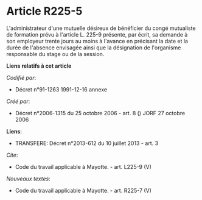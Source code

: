 # Article R225-5

L'administrateur d'une mutuelle désireux de bénéficier du congé mutualiste de formation prévu à l'article L. 225-9 présente,
par écrit, sa demande à son employeur trente jours au moins à l'avance en précisant la date et la durée de l'absence
envisagée ainsi que la désignation de l'organisme responsable du stage ou de la session.

**Liens relatifs à cet article**

_Codifié par_:

  - Décret n°91-1263 1991-12-16 annexe

_Créé par_:

  - Décret n°2006-1315 du 25 octobre 2006 - art. 8 () JORF 27 octobre 2006

**Liens**:

  - TRANSFERE: Décret n°2013-612 du 10 juillet 2013 - art. 3

_Cite_:

  - Code du travail applicable à Mayotte. - art. L225-9 (V)

_Nouveaux textes_:

  - Code du travail applicable à Mayotte. - art. R225-7 (V)
